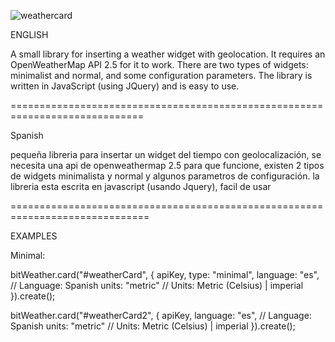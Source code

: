 ![weathercard](https://github.com/user-attachments/assets/aafeee63-42e8-4bb1-8b4e-22fd7126dd63)

ENGLISH

A small library for inserting a weather widget with geolocation. It requires an OpenWeatherMap API 2.5 for it to work. There are two types of widgets: minimalist and normal, and some configuration parameters. The library is written in JavaScript (using JQuery) and is easy to use.


=============================================================================


Spanish

pequeña libreria para insertar un widget del tiempo con geolocalización, se necesita una api de openweathermap 2.5 para que funcione, existen 2 tipos de widgets minimalista y normal y algunos parametros de configuración. la libreria esta escrita en javascript (usando Jquery), facil de usar

==============================================================================

EXAMPLES

Minimal:

  bitWeather.card("#weatherCard", {
            apiKey,
            type: "minimal",
            language: "es", // Language: Spanish
            units: "metric" // Units: Metric (Celsius) | imperial
        }).create();


bitWeather.card("#weatherCard2", {
            apiKey,
            language: "es", // Language: Spanish
            units: "metric" // Units: Metric (Celsius) | imperial
        }).create();
        
